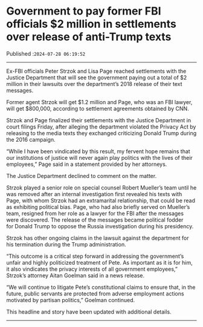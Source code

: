 # Government to pay former FBI officials $2 million in settlements over release of anti-Trump texts

Published :`2024-07-28 06:19:52`

---

Ex-FBI officials Peter Strzok and Lisa Page reached settlements with the Justice Department that will see the government paying out a total of $2 million in their lawsuits over the department’s 2018 release of their text messages.

Former agent Strzok will get $1.2 million and Page, who was an FBI lawyer, will get $800,000, according to settlement agreements obtained by CNN.

Strzok and Page finalized their settlements with the Justice Department in court filings Friday, after alleging the department violated the Privacy Act by releasing to the media texts they exchanged criticizing Donald Trump during the 2016 campaign.

“While I have been vindicated by this result, my fervent hope remains that our institutions of justice will never again play politics with the lives of their employees,” Page said in a statement provided by her attorneys.

The Justice Department declined to comment on the matter.

Strzok played a senior role on special counsel Robert Mueller’s team until he was removed after an internal investigation first revealed his texts with Page, with whom Strzok had an extramarital relationship, that could be read as exhibiting political bias. Page, who had also briefly served on Mueller’s team, resigned from her role as a lawyer for the FBI after the messages were discovered. The release of the messages became political fodder for Donald Trump to oppose the Russia investigation during his presidency.

Strzok has other ongoing claims in the lawsuit against the department for his termination during the Trump administration.

“This outcome is a critical step forward in addressing the government’s unfair and highly politicized treatment of Pete. As important as it is for him, it also vindicates the privacy interests of all government employees,” Strzok’s attorney Aitan Goelman said in a news release.

“We will continue to litigate Pete’s constitutional claims to ensure that, in the future, public servants are protected from adverse employment actions motivated by partisan politics,” Goelman continued.

This headline and story have been updated with additional details.

---

